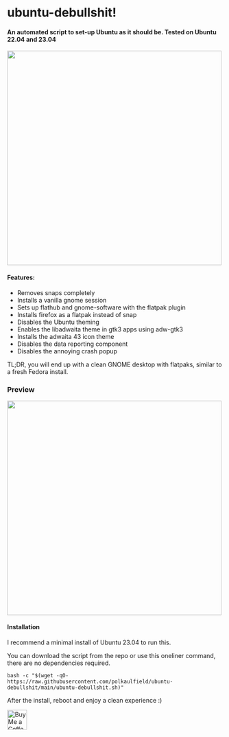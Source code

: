 # ubuntu-debullshit!
  
#### An automated script to set-up Ubuntu as it should be. Tested on Ubuntu 22.04 and 23.04

<img src="https://raw.githubusercontent.com/polkaulfield/ubuntu-debullshit/main/menu.png" width="500" />
  
#### Features:

* Removes snaps completely
* Installs a vanilla gnome session
* Sets up flathub and gnome-software with the flatpak plugin
* Installs firefox as a flatpak instead of snap
* Disables the Ubuntu theming
* Enables the libadwaita theme in gtk3 apps using adw-gtk3
* Installs the adwaita 43 icon theme
* Disables the data reporting component
* Disables the annoying crash popup

TL;DR, you will end up with a clean GNOME desktop with flatpaks, similar to a fresh Fedora install.

### Preview

<img src="https://raw.githubusercontent.com/polkaulfield/ubuntu-debullshit/main/screenshot.png" width="500" />

#### Installation

I recommend a minimal install of Ubuntu 23.04 to run this. 

You can download the script from the repo or use this oneliner command, there are no dependencies required.

`bash -c "$(wget -qO- https://raw.githubusercontent.com/polkaulfield/ubuntu-debullshit/main/ubuntu-debullshit.sh)"`

After the install, reboot and enjoy a clean experience :)

<a href='https://ko-fi.com/polkaulfield' target='_blank'><img height='35' style='border:0px;height:46px;' src='https://az743702.vo.msecnd.net/cdn/kofi3.png?v=0' border='0' alt='Buy Me a Coffee at ko-fi.com' />

